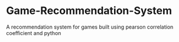 # Game-Recommendation-System
A recommendation system for games built using pearson correlation coefficient and python
